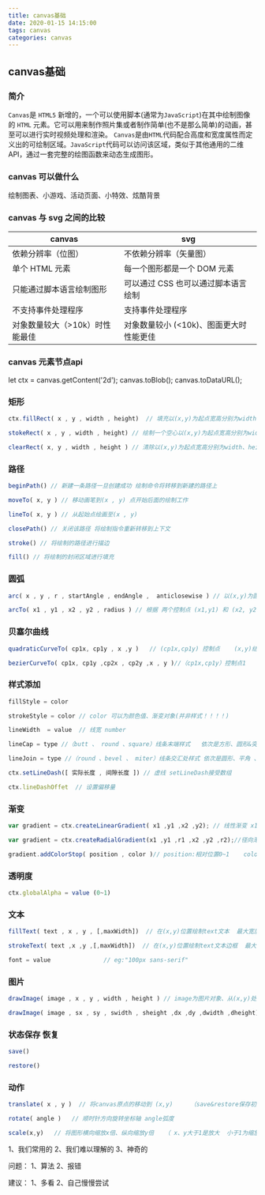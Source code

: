 ```yaml
---
title: canvas基础
date: 2020-01-15 14:15:00
tags: canvas
categories: canvas
---
```


## canvas基础

### 简介
`Canvas`是 `HTML5` 新增的，一个可以使用脚本(通常为`JavaScript`)在其中绘制图像的 `HTML` 元素。它可以用来制作照片集或者制作简单(也不是那么简单)的动画，甚至可以进行实时视频处理和渲染。
`Canvas`是由`HTML`代码配合高度和宽度属性而定义出的可绘制区域。`JavaScript`代码可以访问该区域，类似于其他通用的二维API，通过一套完整的绘图函数来动态生成图形。

### canvas 可以做什么
绘制图表、小游戏、活动页面、小特效、炫酷背景

### canvas 与 svg 之间的比较
canvas|svg
-|-
依赖分辨率（位图）|不依赖分辨率（矢量图）
单个 HTML 元素|每一个图形都是一个 DOM 元素
只能通过脚本语言绘制图形|可以通过 CSS 也可以通过脚本语言绘制
不支持事件处理程序|支持事件处理程序
对象数量较大（>10k）时性能最佳|对象数量较小 (<10k)、图面更大时性能更佳

### canvas 元素节点api
let ctx = canvas.getContent('2d');
canvas.toBlob();
canvas.toDataURL();

### 矩形
```javascript 
ctx.fillRect( x , y , width , height)  // 填充以(x,y)为起点宽高分别为width、height的矩形 默认为黑色

stokeRect( x , y , width , height) // 绘制一个空心以(x,y)为起点宽高分别为width、height的矩形

clearRect( x, y , width , height ) // 清除以(x,y)为起点宽高分别为width、height的矩形 为透明
```

### 路径
```javascript
beginPath() // 新建一条路径一旦创建成功 绘制命令将转移到新建的路径上

moveTo( x, y ) // 移动画笔到(x , y) 点开始后面的绘制工作

lineTo( x, y ) // 从起始点绘画至(x , y)

closePath() // 关闭该路径 将绘制指令重新转移到上下文

stroke() // 将绘制的路径进行描边

fill() // 将绘制的封闭区域进行填充
```

### 圆弧
```javascript
arc( x , y , r , startAngle , endAngle ,  anticlosewise ) // 以(x,y)为圆心 r为半径的圆  绘制startAngle弧度 到endAngle弧度的圆弧 anticlosewise默认为false 即顺时针方向 true为逆时针方向

arcTo( x1 , y1 , x2 , y2 , radius ) // 根据 两个控制点 (x1,y1) 和 (x2, y2)以及半径绘制弧线 同时连接两个控制点
```

### 贝塞尔曲线
```javascript
quadraticCurveTo( cp1x, cp1y , x ,y )   // (cp1x,cp1y) 控制点    (x,y)结束点   二次曲线

bezierCurveTo( cp1x, cp1y ,cp2x , cp2y ,x , y )//（cp1x,cp1y）控制点1   (cp2x,cp2y) 控制点2  (x,y)结束点   三次曲线
```

### 样式添加
```javascript
fillStyle = color

strokeStyle = color // color 可以为颜色值、渐变对象(并非样式！！！！)

lineWidth  = value  // 线宽 number

lineCap = type //（butt 、 round 、square）线条末端样式   依次是方形、圆形&突出、方形&突出

lineJoin = type //（round 、bevel 、 miter）线条交汇处样式 依次是圆形、平角 、 三角形

ctx.setLineDash([ 实际长度 , 间隙长度 ]) // 虚线 setLineDash接受数组

ctx.lineDashOffet  // 设置偏移量

```
### 渐变
```javascript
var gradient = ctx.createLinearGradient( x1 ,y1 ,x2 ,y2); // 线性渐变 x1 y1 渐变开始点   x2 y2 渐变结束点

var gradient = ctx.createRadialGradient(x1 ,y1 ,r1 ,x2 ,y2 ,r2);//径向渐变

gradient.addColorStop( position , color )// position:相对位置0~1    color:该位置下的颜色
```

### 透明度
```javascript
ctx.globalAlpha = value (0~1)
```

### 文本
```javascript
fillText( text , x , y , [,maxWidth])  // 在(x,y)位置绘制text文本  最大宽度为maxWidth(可选)

strokeText( text ,x ,y ,[,maxWidth])  // 在(x,y)位置绘制text文本边框  最大宽度为maxWidth(可选)

font = value               // eg:"100px sans-serif"
```

### 图片
```javascript
drawImage( image , x , y , width , height ) // image为图片对象、从(x,y)处放置宽高分别为width height的图片

drawImage( image , sx , sy , swidth , sheight ,dx ,dy ,dwidth ,dheight) // 切片前四个是定义图像源的切片位置和大小   后四个是定期切片的目标显示位置大小
```

### 状态保存 恢复
```javascript
save()

restore()
```

### 动作
```javascript
translate( x , y )  // 将canvas原点的移动到 (x,y)     （save&restore保存初始状态！！！）

rotate( angle )   // 顺时针方向旋转坐标轴 angle弧度

scale(x,y)   // 将图形横向缩放x倍、纵向缩放y倍   （ x、y大于1是放大  小于1为缩放！！！）
```



1、我们常用的
2、我们难以理解的
3、神奇的

问题：
1、算法
2、报错

建议：
1、多看
2、自己慢慢尝试